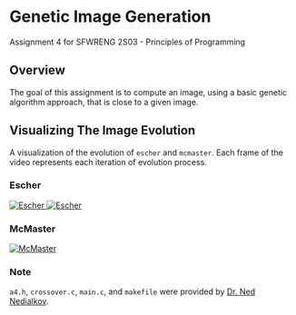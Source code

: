 # Genetic Image Generation
Assignment 4 for SFWRENG 2S03 - Principles of Programming

## Overview
The goal of this assignment is to compute an image, using a basic genetic algorithm approach, that is close to a given image.

## Visualizing The Image Evolution
A visualization of the evolution of `escher` and `mcmaster`. Each frame of the video represents each iteration of evolution process.

### Escher
[![Escher](https://github.com/arkinmodi/generateImage/blob/master/export/image/me2.ppm) ![Escher](https://github.com/arkinmodi/generateImage/blob/master/me.ppm)](https://youtu.be/xwlO-Sd1wuU)

### McMaster
[![McMaster](https://github.com/arkinmodi/generateImage/blob/master/export/image/mcmaster2.ppm)](https://youtu.be/xwlO-Sd1wuU)

### Note
`a4.h`, `crossover.c`, `main.c`, and `makefile` were provided by [Dr. Ned Nedialkov](http://www.cas.mcmaster.ca/~nedialk/).